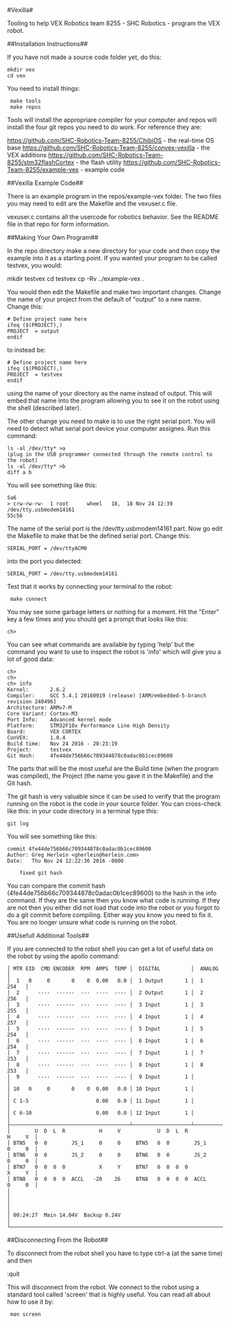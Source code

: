 #Vexilla#

Tooling to help VEX Robotics team 8255 - SHC Robotics - program the VEX robot.

##Installation Instructions##

If you have not made a source code folder yet, do this:

    mkdir vex
    cd vex
    
You need to install things:

     make tools
     make repos

Tools will install the appropriare compiler for your computer and repos will install the four git repos you need to do work.  For reference they are:

https://github.com/SHC-Robotics-Team-8255/ChibiOS - the real-time OS base
https://github.com/SHC-Robotics-Team-8255/convex-vexilla - the VEX additions
https://github.com/SHC-Robotics-Team-8255/stm32flashCortex - the flash utility
https://github.com/SHC-Robotics-Team-8255/example-vex - example code

##Vexilla Example Code##

There is an example program in the repos/example-vex folder.  The two files you may need to edit are the Makefile and the vexuser.c file.

vexuser.c contains all the usercode for robotics behavior.  See the README file in that repo for form information.

##Making Your Own Program##

In the repo directory make a new directory for your code and then copy the example into it as a starting point.  If you wanted your program to be called testvex, you would:

   mkdir testvex
   cd testvex
   cp -Rv ../example-vex .

You would then edit the Makefile and make two important changes.  Change the name of your project from the default of "output" to a new name.  Change this:

```
# Define project name here
ifeq ($(PROJECT),)
PROJECT  = output
endif
```

to instead be:

```
# Define project name here
ifeq ($(PROJECT),)
PROJECT  = testvex
endif
```

using the name of your directory as the name instead of output.  This will embed that name into the program allowing you to see it on the robot using the shell (described later).

The other change you need to make is to use the right serial port.  You will need to detect what serial port device your computer assignes.  Run this command:

    ls -al /dev/tty* >a
    (plug in the USB programmer connected through the remote control to the robot)
    ls -al /dev/tty* >b
    diff a b

You will see something like this:

    5a6
    > crw-rw-rw-  1 root      wheel   18,  18 Nov 24 12:39 /dev/tty.usbmodem14161
    55c56

The name of the serial port is the /dev/tty.usbmodem14161 part.  Now go edit the Makefile to make that be the defined serial port.  Change this:

```
SERIAL_PORT = /dev/ttyACM0
```

into the port you detected:

```
SERIAL_PORT = /dev/tty.usbmodem14161
```

Test that it works by connecting your terminal to the robot:

     make connect

You may see some garbage letters or nothing for a moment.  Hit the "Enter" key a few times and you should get a prompt that looks like this:

    ch>

You can see what commands are available by typing 'help' but the command you want to use to inspect the robot is 'info' which will give you a lot of good data:

```
ch>
ch>
ch> info
Kernel:       2.6.2
Compiler:     GCC 5.4.1 20160919 (release) [ARM/embedded-5-branch revision 240496]
Architecture: ARMv7-M
Core Variant: Cortex-M3
Port Info:    Advanced kernel mode
Platform:     STM32F10x Performance Line High Density
Board:        VEX CORTEX
ConVEX:       1.0.4
Build time:   Nov 24 2016 - 20:23:19
Project:      testvex
Git Hash:     4fe44de756b66c709344878c0adac0b1cec89600
```

The parts that will be the most useful are the Build time (when the program was compiled), the Project (the name you gave it in the Makefile) and the Git hash.

The git hash is very valuable since it can be used to verify that the program running on the robot is the code in your source folder.  You can cross-check like this:  in your code directory in a terminal type this:

    git log

You will see something like this:

```
commit 4fe44de756b66c709344878c0adac0b1cec89600
Author: Greg Herlein <gherlein@herlein.com>
Date:   Thu Nov 24 12:22:36 2016 -0800

    fixed git hash

```

You can compare the commit hash (4fe44de756b66c709344878c0adac0b1cec89600) to the hash in the info command.  If they are the same then you know what code is running.  If they are not then you either did not load that code into the robot or you forgot to do a git commit before compiling.  Either way you know you need to fix it.  You are no longer unsure what code is running on the robot.


##Usefull Additional Tools##

If you are connected to the robot shell you can get a lot of useful data on the robot by using the apollo command:

```
│ MTR EID  CMD ENCODER  RPM  AMPS  TEMP │  DIGITAL          │  ANALOG          │
│  1   0     0       0    0  0.00   0.0 │  1 Output       1 │  1         254   │
│  2      ----  ------  ---  ----  ---- │  2 Output       1 │  2         256   │
│  3      ----  ------  ---  ----  ---- │  3 Input        1 │  3         255   │
│  4      ----  ------  ---  ----  ---- │  4 Input        1 │  4         257   │
│  5      ----  ------  ---  ----  ---- │  5 Input        1 │  5         254   │
│  6      ----  ------  ---  ----  ---- │  6 Input        1 │  6         254   │
│  7      ----  ------  ---  ----  ---- │  7 Input        1 │  7         253   │
│  8      ----  ------  ---  ----  ---- │  8 Input        1 │  8         253   │
│  9      ----  ------  ---  ----  ---- │  9 Input        1 │                  │
│ 10   0     0       0    0  0.00   0.0 │ 10 Input        1 │                  │
│ C 1-5                      0.00   0.0 │ 11 Input        1 │                  │
│ C 6-10                     0.00   0.0 │ 12 Input        1 │                  │
├───────────────────────────────────────┴───────────────────┴──────────────────┤
│        U  D  L  R           H     V            U  D  L  R           H     V  │
│ BTN5   0  0        JS_1     0     0     BTN5   0  0        JS_1     0     0  │
│ BTN6   0  0        JS_2     0     0     BTN6   0  0        JS_2     0     0  │
│ BTN7   0  0  0  0           X     Y     BTN7   0  0  0  0           X     Y  │
│ BTN8   0  0  0  0  ACCL   -20    26     BTN8   0  0  0  0  ACCL     0     0  │
│                                                                              │
│                                                                              │
│ 00:24:27  Main 14.04V  Backup 0.24V                                          │
└──────────────────────────────────────────────────────────────────────────────┘
```

##Disconnecting From the Robot##

To disconnect from the robot shell you have to type ctrl-a (at the same time) and then

   :quit

This will disconnect from the robot.  We connect to the robot using a standard tool called 'screen' that is highly useful.  You can read all about how to use it by:

     man screen






     

